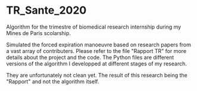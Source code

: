 # TR_Sante_2020
Algorithm for the trimestre of biomedical research internship during my Mines de Paris scolarship.

Simulated the forced expiration manoeuvre based on research papers from a vast array of contributers. Please refer to the file "Rapport TR" for more details about the project and the code.
The Python files are different versions of the algorithm I developped at different stages of my research. 

They are unfortunately not clean yet. The result of this research being the "Rapport" and not the algorithm itself.

